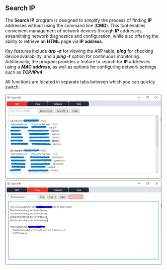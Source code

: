 ## Search IP

The **Search IP** program is designed to simplify
the process of finding **IP** addresses without using the command line (**CMD**).
This tool enables convenient management of network devices through **IP**
addresses, streamlining network diagnostics and configuration, 
while also offering the ability to retrieve an **HTML** page via **IP address**.

Key features include ***arp -a*** for viewing the ARP table, 
***ping*** for checking device availability,
and a ***ping -t*** option for continuous monitoring. 
Additionally, the program provides a feature to search for **IP** addresses 
using a ***MAC address***, as well as options for configuring network settings such as ***TCP/IPv4***.

All functions are located in separate tabs between which you can quickly switch.

<img src="readmyImg/SearchIParp.JPG"/>

<img src="readmyImg/SearchIPping.JPG"/>